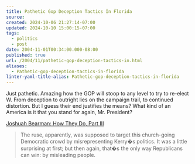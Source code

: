 ```yaml
---
title: Pathetic Gop Deception Tactics In Florida
source: 
created: 2024-10-06 21:27:14-07:00
updated: 2024-10-10 15:00:15-07:00
tags:
  - politics
  - post
date: 2004-11-01T00:34:00.000-08:00
published: true
url: /2004/11/pathetic-gop-deception-tactics-in.html
aliases:
  - Pathetic-gop-deception-tactics-in-florida
linter-yaml-title-alias: Pathetic-gop-deception-tactics-in-florida
---
```



Just pathetic. Amazing how the GOP will stoop to any level to try to re-elect W. From deception to outright lies on the campaign trail, to continued distortion. But I guess their end justifies the means? What kind of an America is it that you stand for again, Mr. President?  
  
[Joshuah Bearman: How They Do, Part III](http://laweekly.blogs.com/joshuah_bearman/2004/10/how_they_do_par_1.html "Joshuah Bearman: How They Do, Part III")  
  

> The ruse, apparently, was supposed to target this church-going Democratic crowd by misrepresenting Kerry�s politics. It was a little surprising at first; but then again, that�s the only way Republicans can win: by misleading people.